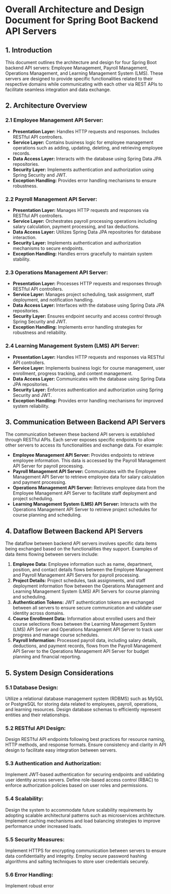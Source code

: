 # Overall Architecture and Design Document for Spring Boot Backend API Servers

## 1. Introduction

This document outlines the architecture and design for four Spring Boot backend API servers: Employee Management, Payroll Management, Operations Management, and Learning Management System (LMS). These servers are designed to provide specific functionalities related to their respective domains while communicating with each other via REST APIs to facilitate seamless integration and data exchange.

## 2. Architecture Overview

### 2.1 Employee Management API Server:

- **Presentation Layer:** Handles HTTP requests and responses. Includes RESTful API controllers.
- **Service Layer:** Contains business logic for employee management operations such as adding, updating, deleting, and retrieving employee records.
- **Data Access Layer:** Interacts with the database using Spring Data JPA repositories.
- **Security Layer:** Implements authentication and authorization using Spring Security and JWT.
- **Exception Handling:** Provides error handling mechanisms to ensure robustness.

### 2.2 Payroll Management API Server:

- **Presentation Layer:** Manages HTTP requests and responses via RESTful API controllers.
- **Service Layer:** Orchestrates payroll processing operations including salary calculation, payment processing, and tax deductions.
- **Data Access Layer:** Utilizes Spring Data JPA repositories for database interaction.
- **Security Layer:** Implements authentication and authorization mechanisms to secure endpoints.
- **Exception Handling:** Handles errors gracefully to maintain system stability.

### 2.3 Operations Management API Server:

- **Presentation Layer:** Processes HTTP requests and responses through RESTful API controllers.
- **Service Layer:** Manages project scheduling, task assignment, staff deployment, and notification handling.
- **Data Access Layer:** Interfaces with the database using Spring Data JPA repositories.
- **Security Layer:** Ensures endpoint security and access control through Spring Security and JWT.
- **Exception Handling:** Implements error handling strategies for robustness and reliability.

### 2.4 Learning Management System (LMS) API Server:

- **Presentation Layer:** Handles HTTP requests and responses via RESTful API controllers.
- **Service Layer:** Implements business logic for course management, user enrollment, progress tracking, and content management.
- **Data Access Layer:** Communicates with the database using Spring Data JPA repositories.
- **Security Layer:** Enforces authentication and authorization using Spring Security and JWT.
- **Exception Handling:** Provides error handling mechanisms for improved system reliability.

## 3. Communication Between Backend API Servers

The communication between these backend API servers is established through RESTful APIs. Each server exposes specific endpoints to allow other servers to access its functionalities and exchange data. For example:

- **Employee Management API Server:** Provides endpoints to retrieve employee information. This data is accessed by the Payroll Management API Server for payroll processing.
- **Payroll Management API Server:** Communicates with the Employee Management API Server to retrieve employee data for salary calculation and payment processing.
- **Operations Management API Server:** Retrieves employee data from the Employee Management API Server to facilitate staff deployment and project scheduling.
- **Learning Management System (LMS) API Server:** Interacts with the Operations Management API Server to retrieve project schedules for course planning and scheduling.

## 4. Dataflow Between Backend API Servers

The dataflow between backend API servers involves specific data items being exchanged based on the functionalities they support. Examples of data items flowing between servers include:

1. **Employee Data:** Employee information such as name, department, position, and contact details flows between the Employee Management and Payroll Management API Servers for payroll processing.
2. **Project Details:** Project schedules, task assignments, and staff deployment information flow between the Operations Management and Learning Management System (LMS) API Servers for course planning and scheduling.
3. **Authentication Tokens:** JWT authentication tokens are exchanged between all servers to ensure secure communication and validate user identity across domains.
4. **Course Enrollment Data:** Information about enrolled users and their course selections flows between the Learning Management System (LMS) API Server and Operations Management API Server to track user progress and manage course schedules.
5. **Payroll Information:** Processed payroll data, including salary details, deductions, and payment records, flows from the Payroll Management API Server to the Operations Management API Server for budget planning and financial reporting.

## 5. System Design Considerations

### 5.1 Database Design:

Utilize a relational database management system (RDBMS) such as MySQL or PostgreSQL for storing data related to employees, payroll, operations, and learning resources. Design database schemas to efficiently represent entities and their relationships.

### 5.2 RESTful API Design:

Design RESTful API endpoints following best practices for resource naming, HTTP methods, and response formats. Ensure consistency and clarity in API design to facilitate easy integration between servers.

### 5.3 Authentication and Authorization:

Implement JWT-based authentication for securing endpoints and validating user identity across servers. Define role-based access control (RBAC) to enforce authorization policies based on user roles and permissions.

### 5.4 Scalability:

Design the system to accommodate future scalability requirements by adopting scalable architectural patterns such as microservices architecture. Implement caching mechanisms and load balancing strategies to improve performance under increased loads.

### 5.5 Security Measures:

Implement HTTPS for encrypting communication between servers to ensure data confidentiality and integrity. Employ secure password hashing algorithms and salting techniques to store user credentials securely.

### 5.6 Error Handling:

Implement robust error
